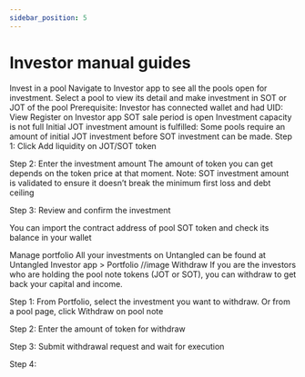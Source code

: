 ```yaml
---
sidebar_position: 5
---
```


# Investor manual guides
Invest in a pool
Navigate to Investor app to see all the pools open for investment.
Select a pool to view its detail and make investment in SOT or JOT of the pool
Prerequisite: 
Investor has connected wallet and had UID: View Register on Investor app
SOT sale period is open
Investment capacity is not full
Initial JOT investment amount is fulfilled: Some pools require an amount of initial JOT investment before SOT investment can be made.
Step 1: Click Add liquidity on JOT/SOT token

Step 2: Enter the investment amount
The amount of token you can get depends on the token price at that moment.
Note: SOT investment amount is validated to ensure it doesn’t break the minimum first loss and debt ceiling


Step 3: Review and confirm the investment

You can import the contract address of pool SOT token and check its balance in your wallet

Manage portfolio
All your investments on Untangled can be found at Untangled Investor app > Portfolio
//image
Withdraw 
If you are the investors who are holding the pool note tokens (JOT or SOT), you can withdraw to get back your capital and income. 

Step 1: From Portfolio, select the investment you want to withdraw. Or from a pool page, click Withdraw on pool note

Step 2: Enter the amount of token for withdraw

Step 3: Submit withdrawal request and wait for execution

Step 4: 
